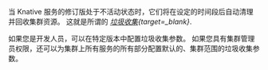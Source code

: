 <!-- Snippet used in the following topics:
- docs/serving/revisions/revision-admin-config-options.md
- docs/serving/revisions/revision-developer-config-options.md
-->

当 Knative 服务的修订版处于不活动状态时，它们将在设定的时间段后自动清理并回收集群资源。
这就是所谓的 _[垃圾收集](https://kubernetes.io/docs/concepts/architecture/garbage-collection/){target=\_blank}_.

如果您是开发人员，可以在特定版本中配置垃圾收集参数。
如果您具有集群管理员权限，还可以为集群上所有服务的所有部分配置默认的、集群范围的垃圾收集参数。
